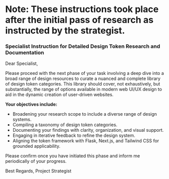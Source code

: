 # Note: These instructions took place after the initial pass of research as instructed by the strategist.

### Specialist Instruction for Detailed Design Token Research and Documentation

Dear Specialist,

Please proceed with the next phase of your task involving a deep dive into a broad range of design resources to curate a nuanced and complete library of design token categories. This library should cover, not exhaustively, but substantially, the range of options available in modern web UI/UX design to aid in the dynamic creation of user-driven websites.

**Your objectives include:**
- Broadening your research scope to include a diverse range of design systems.
- Compiling a taxonomy of design token categories.
- Documenting your findings with clarity, organization, and visual support.
- Engaging in iterative feedback to refine the design system.
- Aligning the token framework with Flask, Next.js, and Tailwind CSS for grounded applicability.

Please confirm once you have initiated this phase and inform me periodically of your progress.

Best Regards,
Project Strategist